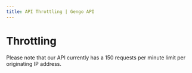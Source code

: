 ```yaml
---
title: API Throttling | Gengo API
---
```


# Throttling

Please note that our API currently has a 150 requests per minute limit per originating IP address.